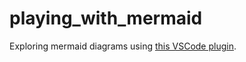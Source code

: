 # playing_with_mermaid
Exploring mermaid diagrams using [this VSCode plugin](https://marketplace.visualstudio.com/items?itemName=bierner.markdown-mermaid).
